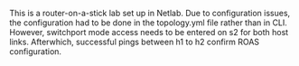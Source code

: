 This is a router-on-a-stick lab set up in Netlab. Due to configuration issues, the configuration had to be done in the topology.yml file rather than in CLI. However, switchport mode access needs to be entered on s2 for both host links. Afterwhich, successful pings between h1 to h2 confirm ROAS configuration.

